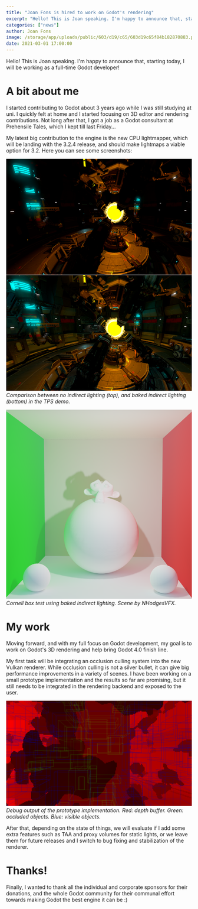 ```yaml
---
title: "Joan Fons is hired to work on Godot's rendering"
excerpt: "Hello! This is Joan speaking. I'm happy to announce that, starting today, I will be working as a full-time Godot developer, and my main focus will be anything rendering related."
categories: ["news"]
author: Joan Fons
image: /storage/app/uploads/public/603/d19/c65/603d19c65f84b182870883.png
date: 2021-03-01 17:00:00
---
```


Hello! This is Joan speaking. I'm happy to announce that, starting today, I will be working as a full-time Godot developer!

# A bit about me

I started contributing to Godot about 3 years ago while I was still studying at uni. I quickly felt at home and I started focusing on 3D editor and rendering contributions. Not long after that, I got a job as a Godot consultant at Prehensile Tales, which I kept till last Friday...

My latest big contribution to the engine is the new CPU lightmapper, which will be landing with the 3.2.4 release, and should make lightmaps a viable option for 3.2. Here you can see some screenshots:

![compare_gi.png](/storage/app/uploads/public/603/d0c/f1b/603d0cf1b6b9b973182572.png)
*Comparison between no indirect lighting (top), and baked indirect lighting (bottom) in the TPS demo.*



![cornell.png](/storage/app/uploads/public/603/d0d/438/603d0d4386570651511733.png)
*Cornell box test using baked indirect lighting. Scene by NHodgesVFX.*


# My work

Moving forward, and with my full focus on Godot development, my goal is to work on Godot's 3D rendering and help bring Godot 4.0 finish line.

My first task will be integrating an occlusion culling system into the new Vulkan renderer. While occlusion culling is not a silver bullet, it can give big performance improvements in a variety of scenes. I have been working on a small prototype implementation and the results so far are promising, but it still needs to be integrated in the rendering backend and exposed to the user.

![occlusion_culling.png](/storage/app/uploads/public/603/d0a/024/603d0a0247cb9566258964.png)
*Debug output of the prototype implementation. Red: depth buffer. Green: occluded objects. Blue: visible objects.*


After that, depending on the state of things, we will evaluate if I add some extra features such as TAA and proxy volumes for static lights, or we leave them for future releases and I switch to bug fixing and stabilization of the renderer.

# Thanks!

Finally, I wanted to thank all the individual and corporate sponsors for their donations, and the whole Godot community for their communal effort towards making Godot the best engine it can be :)